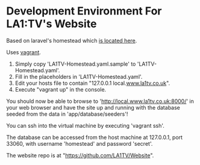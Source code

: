 # Development Environment For LA1:TV's Website

Based on laravel's homestead which [is located here](https://github.com/laravel/homestead).

Uses [vagrant](https://www.vagrantup.com/).

1. Simply copy 'LA1TV-Homestead.yaml.sample' to 'LA1TV-Homestead.yaml'.
2. Fill in the placeholders in 'LA1TV-Homestead.yaml'.
3. Edit your hosts file to contain "127.0.0.1  local.www.la1tv.co.uk".
4. Execute "vagrant up" in the console.

You should now be able to browse to 'http://local.www.la1tv.co.uk:8000/' in your web browser and have the site up and running with the database seeded from the data in 'app/database/seeders'!

You can ssh into the virtual machine by executing 'vagrant ssh'.

The database can be accessed from the host machine at 127.0.0.1, port 33060, with username 'homestead' and password 'secret'.

The website repo is at "https://github.com/LA1TV/Website".
